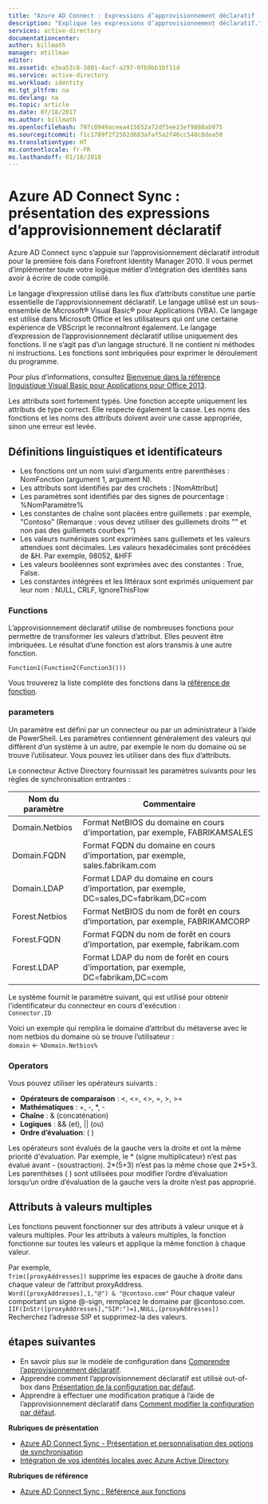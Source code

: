```yaml
---
title: "Azure AD Connect : Expressions d’approvisionnement déclaratif | Microsoft Docs"
description: "Explique les expressions d’approvisionnement déclaratif."
services: active-directory
documentationcenter: 
author: billmath
manager: mtillman
editor: 
ms.assetid: e3ea53c8-3801-4acf-a297-0fb9bb1bf11d
ms.service: active-directory
ms.workload: identity
ms.tgt_pltfrm: na
ms.devlang: na
ms.topic: article
ms.date: 07/18/2017
ms.author: billmath
ms.openlocfilehash: 797c0949aceea415652a72df5ee23ef9888ab975
ms.sourcegitcommit: f1c1789f2f2502d683afaf5a2f46cc548c0dea50
ms.translationtype: HT
ms.contentlocale: fr-FR
ms.lasthandoff: 01/18/2018
---
```

# <a name="azure-ad-connect-sync-understanding-declarative-provisioning-expressions"></a>Azure AD Connect Sync : présentation des expressions d’approvisionnement déclaratif
Azure AD Connect sync s’appuie sur l’approvisionnement déclaratif introduit pour la première fois dans Forefront Identity Manager 2010. Il vous permet d’implémenter toute votre logique métier d’intégration des identités sans avoir à écrire de code compilé.

Le langage d’expression utilisé dans les flux d’attributs constitue une partie essentielle de l’approvisionnement déclaratif. Le langage utilisé est un sous-ensemble de Microsoft® Visual Basic® pour Applications (VBA). Ce langage est utilisé dans Microsoft Office et les utilisateurs qui ont une certaine expérience de VBScript le reconnaîtront également. Le langage d’expression de l’approvisionnement déclaratif utilise uniquement des fonctions. Il ne s’agit pas d’un langage structuré. Il ne contient ni méthodes ni instructions. Les fonctions sont imbriquées pour exprimer le déroulement du programme.

Pour plus d’informations, consultez [Bienvenue dans la référence linguistique Visual Basic pour Applications pour Office 2013](https://msdn.microsoft.com/library/gg264383.aspx).

Les attributs sont fortement typés. Une fonction accepte uniquement les attributs de type correct. Elle respecte également la casse. Les noms des fonctions et les noms des attributs doivent avoir une casse appropriée, sinon une erreur est levée.

## <a name="language-definitions-and-identifiers"></a>Définitions linguistiques et identificateurs
* Les fonctions ont un nom suivi d’arguments entre parenthèses : NomFonction (argument 1, argument N).
* Les attributs sont identifiés par des crochets : [NomAttribut]
* Les paramètres sont identifiés par des signes de pourcentage : %NomParamètre%
* Les constantes de chaîne sont placées entre guillemets : par exemple, "Contoso" (Remarque : vous devez utiliser des guillemets droits "" et non pas des guillemets courbes “”)
* Les valeurs numériques sont exprimées sans guillemets et les valeurs attendues sont décimales. Les valeurs hexadécimales sont précédées de &H. Par exemple, 98052, &HFF
* Les valeurs booléennes sont exprimées avec des constantes : True, False.
* Les constantes intégrées et les littéraux sont exprimés uniquement par leur nom : NULL, CRLF, IgnoreThisFlow

### <a name="functions"></a>Functions
L’approvisionnement déclaratif utilise de nombreuses fonctions pour permettre de transformer les valeurs d’attribut. Elles peuvent être imbriquées. Le résultat d’une fonction est alors transmis à une autre fonction.

`Function1(Function2(Function3()))`

Vous trouverez la liste complète des fonctions dans la [référence de fonction](active-directory-aadconnectsync-functions-reference.md).

### <a name="parameters"></a>parameters
Un paramètre est défini par un connecteur ou par un administrateur à l’aide de PowerShell. Les paramètres contiennent généralement des valeurs qui diffèrent d’un système à un autre, par exemple le nom du domaine où se trouve l’utilisateur. Vous pouvez les utiliser dans des flux d’attributs.

Le connecteur Active Directory fournissait les paramètres suivants pour les règles de synchronisation entrantes :

| Nom du paramètre | Commentaire |
| --- | --- |
| Domain.Netbios |Format NetBIOS du domaine en cours d'importation, par exemple, FABRIKAMSALES |
| Domain.FQDN |Format FQDN du domaine en cours d’importation, par exemple, sales.fabrikam.com |
| Domain.LDAP |Format LDAP du domaine en cours d’importation, par exemple, DC=sales,DC=fabrikam,DC=com |
| Forest.Netbios |Format NetBIOS du nom de forêt en cours d’importation, par exemple, FABRIKAMCORP |
| Forest.FQDN |Format FQDN du nom de forêt en cours d’importation, par exemple, fabrikam.com |
| Forest.LDAP |Format LDAP du nom de forêt en cours d’importation, par exemple, DC=fabrikam,DC=com |

Le système fournit le paramètre suivant, qui est utilisé pour obtenir l'identificateur du connecteur en cours d'exécution :   
`Connector.ID`

Voici un exemple qui remplira le domaine d’attribut du métaverse avec le nom netbios du domaine où se trouve l’utilisateur :   
`domain` <- `%Domain.Netbios%`

### <a name="operators"></a>Operators
Vous pouvez utiliser les opérateurs suivants :

* **Opérateurs de comparaison** : &lt;, &lt;=, &lt;&gt;, =, &gt;, &gt;=
* **Mathématiques** : +, -, \*, -
* **Chaîne** : &amp; (concaténation)
* **Logiques** : &amp;&amp; (et), || (ou)
* **Ordre d’évaluation**: ( )

Les opérateurs sont évalués de la gauche vers la droite et ont la même priorité d'évaluation. Par exemple, le \* (signe multiplicateur) n’est pas évalué avant - (soustraction). 2\*(5+3) n’est pas la même chose que 2\*5+3. Les parenthèses ( ) sont utilisées pour modifier l’ordre d’évaluation lorsqu’un ordre d’évaluation de la gauche vers la droite n’est pas approprié.

## <a name="multi-valued-attributes"></a>Attributs à valeurs multiples
Les fonctions peuvent fonctionner sur des attributs à valeur unique et à valeurs multiples. Pour les attributs à valeurs multiples, la fonction fonctionne sur toutes les valeurs et applique la même fonction à chaque valeur.

Par exemple,   
`Trim([proxyAddresses])` supprime les espaces de gauche à droite dans chaque valeur de l’attribut proxyAddress.  
`Word([proxyAddresses],1,"@") & "@contoso.com"` Pour chaque valeur comportant un signe @-sign, remplacez le domaine par @contoso.com.  
`IIF(InStr([proxyAddresses],"SIP:")=1,NULL,[proxyAddresses])` Recherchez l’adresse SIP et supprimez-la des valeurs.

## <a name="next-steps"></a>étapes suivantes
* En savoir plus sur le modèle de configuration dans [Comprendre l’approvisionnement déclaratif](active-directory-aadconnectsync-understanding-declarative-provisioning.md).
* Apprendre comment l’approvisionnement déclaratif est utilisé out-of-box dans [Présentation de la configuration par défaut](active-directory-aadconnectsync-understanding-default-configuration.md).
* Apprendre à effectuer une modification pratique à l’aide de l’approvisionnement déclaratif dans [Comment modifier la configuration par défaut](active-directory-aadconnectsync-change-the-configuration.md).

**Rubriques de présentation**

* [Azure AD Connect Sync - Présentation et personnalisation des options de synchronisation](active-directory-aadconnectsync-whatis.md)
* [Intégration de vos identités locales avec Azure Active Directory](active-directory-aadconnect.md)

**Rubriques de référence**

* [Azure AD Connect Sync : Référence aux fonctions](active-directory-aadconnectsync-functions-reference.md)

